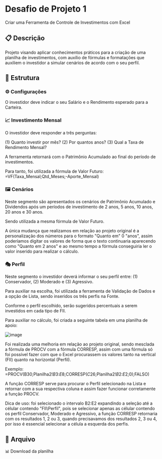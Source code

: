 # Desafio de Projeto 1
Criar uma Ferramenta de Controle de Investimentos com Excel

## 📋 Descrição
Projeto visando aplicar conhecimentos práticos para a criação de uma planilha de investimentos, com auxílio de fórmulas e formatações que auxiliem o investidor a simular cenários de acordo com o seu perfil.

## 🧱 Estrutura

### ⚙ Configurações
O investidor deve indicar o seu Salário e o Rendimento esperado para a Carteira.

### 📈 Investimento Mensal
O investidor deve responder a três perguntas:

(1) Quanto investir por mês?
(2) Por quantos anos?
(3) Qual a Taxa de Rendimento Mensal?

A ferramenta retornará com o Patrimônio Acumulado ao final do período de investimentos.

Para tanto, foi utilizada a fórmula de Valor Futuro: 
=VF(Taxa_Mensal;Qtd_Meses;-Aporte_Mensal)

### 🖼 Cenários
Neste segmento são apresentados os cenários de Patrimônio Acumulado e Dividendos após um períodos de investimento de 2 anos, 5 anos, 10 anos, 20 anos e 30 anos.

Sendo utilizada a mesma fórmula de Valor Futuro.

A única mudança que realizamos em relação ao projeto original é a personalização dos números para o formato "Quanto em" 0 "anos", assim poderíamos digitar os valores de forma que o texto continuaria aparecendo como "Quanto em 2 anos" e ao mesmo tempo a fórmula conseguiria ler o valor inserido para realizar o cálculo.

### 🎭 Perfil
Neste segmento o investidor deverá informar o seu perfil entre: (1) Conservador, (2) Moderado e (3) Agressivo.

Para auxiliar na escolha, foi utilizada a ferramenta de Validação de Dados e a opção de Lista, sendo inseridos os três perfis na Fonte.

Conforme o perfil escolhido, serão sugeridos percentuais a serem investidos em cada tipo de FII.

Para auxiliar no cálculo, foi criada a seguinte tabela em uma planilha de apoio:

![image](https://github.com/user-attachments/assets/85496bc8-4b20-4883-80dd-42e29fe90ce3)

Foi realizada uma melhoria em relação ao projeto original, sendo mesclada a fórmula de PROCV com a fórmula CORRESP, assim com uma fórmula só foi possível fazer com que o Excel procurassem os valores tanto na vertical (FII) quanto na horizontal (Perfil).

Exemplo: =PROCV(B30;Planilha2!$B$3:$E$8;CORRESP($C$26;Planilha2!$B$2:$E$2;0);FALSO)

A função CORRESP serve para procurar o Perfil selecionado na Lista e retornar com a sua respectiva coluna e assim fazer funcionar corretamente a função PROCV.

Dica de uso: foi selecionado o intervalo B2:E2 expandindo a seleção até a célular contendo "FII\Perfil", pois se selecionar apenas as célular contendo os perfil Conservador, Moderado e Agressivo, a função CORRESP retornaria com os resultados 1, 2 ou 3, quando precisavamos dos resultados 2, 3 ou 4, por isso é essencial selecionar a célula a esquerda dos perfis.

## 📁 Arquivo
📊 Download da planilha

